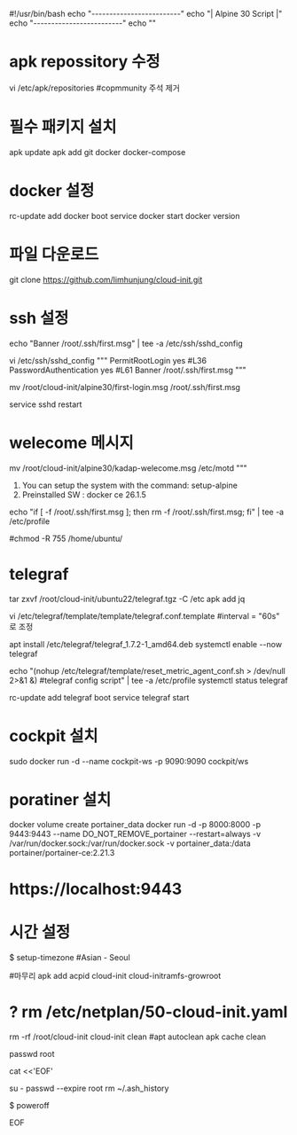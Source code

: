 #!/usr/bin/bash
echo "-------------------------"
echo "| Alpine 30 Script |"
echo "-------------------------"
echo ""

# apk repossitory 수정 
vi /etc/apk/repositories #copmmunity 주석 제거 

# 필수 패키지 설치 
apk update
apk add git docker docker-compose

# docker 설정
rc-update add docker boot
service docker start
docker version

# 파일 다운로드 
git clone https://github.com/limhunjung/cloud-init.git

# ssh 설정
echo "Banner /root/.ssh/first.msg" | tee -a /etc/ssh/sshd_config

vi /etc/ssh/sshd_config
"""
PermitRootLogin yes #L36
PasswordAuthentication yes #L61
Banner /root/.ssh/first.msg 
"""

mv /root/cloud-init/alpine30/first-login.msg /root/.ssh/first.msg

service sshd restart 

# welecome 메시지 

mv /root/cloud-init/alpine30/kadap-welecome.msg /etc/motd
"""
1. You can setup the system with the command: setup-alpine
2. Preinstalled SW : docker ce 26.1.5



echo "if [ -f /root/.ssh/first.msg ]; then rm -f /root/.ssh/first.msg; fi" | tee -a /etc/profile

#chmod -R 755 /home/ubuntu/

# telegraf
tar zxvf /root/cloud-init/ubuntu22/telegraf.tgz -C /etc
apk add jq

vi /etc/telegraf/template/template/telegraf.conf.template  #interval = "60s" 로 조정

apt install /etc/telegraf/telegraf_1.7.2-1_amd64.deb
systemctl enable --now telegraf  

echo "(nohup /etc/telegraf/template/reset_metric_agent_conf.sh > /dev/null 2>&1 &) #telegraf config script" | tee -a /etc/profile
systemctl status telegraf

rc-update add telegraf boot
service telegraf start


# cockpit 설치 
sudo docker run -d --name cockpit-ws -p 9090:9090 cockpit/ws

# poratiner 설치 
docker volume create portainer_data
docker run -d -p 8000:8000 -p 9443:9443 --name DO_NOT_REMOVE_portainer --restart=always -v /var/run/docker.sock:/var/run/docker.sock -v portainer_data:/data portainer/portainer-ce:2.21.3
# https://localhost:9443

# 시간 설정 
$ setup-timezone #Asian - Seoul

#마무리 
apk add acpid cloud-init cloud-initramfs-growroot


# ? rm /etc/netplan/50-cloud-init.yaml
rm -rf /root/cloud-init
cloud-init clean
#apt autoclean
apk cache clean


passwd root

cat <<'EOF'

su - 
passwd --expire root 
rm ~/.ash_history 

$ poweroff

EOF
